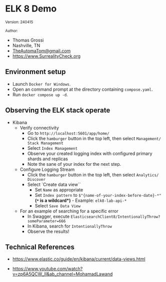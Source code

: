 # ELK 8 Demo 

<small>Version: 240415</small>

<small>Author:</small>

- Thomas Grossi 
- Nashville, TN 
- TheAutomaTom@gmail.com 
- https://www.SurrealityCheck.org

## Environment setup

- Launch `Docker for Windows`.
- Open an command prompt at the directory containing `compose.yaml`.
- Run `docker compose up -d`.

## Observing the ELK stack operate

- Kibana 
	- Verify connectivity
		- Go to `http://localhost:5601/app/home/`		- Click the `hamburger` button in the top left, then select `Management/ Stack Management`
		- Select `Index Management`
		- Observe your created logging index with configured primary shards and replicas
		- Note the sane of your index for the next step.
	- Configure Logging Stream
		- Click the `hamburger` button in the top left, then select `Analytics/ Discover`		
		- Select `Create data view``
			- Set `Name` as appropriate
			- Set `Index pattern` to `$"{name-of-your-index-before-date}-*"` __(`*` is a wildcard*)__
						-	Example: `elk8-lab-api-*`
			- Select `Save Data View`
	- For an example of searching for a specific error
		- In Swagger, execute `ElasticsearchClient8/IntentionallyThrow?someParameter=666`
		- In Kibana, search for `IntentionallyThrow`
		- Observe the results!

## Technical References

- https://www.elastic.co/guide/en/kibana/current/data-views.html

- https://www.youtube.com/watch?v=zp6A5QCW_II&ab_channel=MohamadLawand


